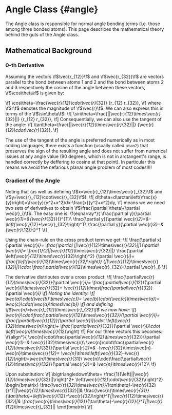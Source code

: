 Angle Class                                                             {#angle}
===========

The Angle class is responsible for normal angle bending terms (i.e. those among
three bonded atoms).  This page describes the mathematical theory behind the
guts of the Angle class.

Mathematical Background
-----------------------

### 0-th Derivative

Assuming the vectors \f$\vec{r_{12}}\f$ and
\f$\vec{r_{32}}\f$ are
vectors parallel to the bond between atoms 1 and 2 and the bond between atoms
2 and 3 respectively the cosine of the angle between these vectors, 
\f$\cos\theta\f$ is given by:

\f[
\cos\theta=\frac{\vec{r}_{12}\cdot\vec{r}_{32}}
                {r_{12} r_{32}},
\f]
where \f$r\f$ denotes the magnitude of \f$\vec{r}\f$.  We can also express this
in terms of the \f$\sin\theta\f$:
\f[
\sin\theta=\frac{||\vec{r}_{12}\times\vec{r}_{32}||}
                {r_{12} r_{32}},
\f]
Consequentially, we can also use the tangent of the angle:
\f[
\tan\theta=\frac{||\vec{r}_{12}\times\vec{r}_{32}||}
                {\vec{r}_{12}\cdot\vec{r}_{32}}.
\f]

The use of the tangent of the angle is preferred numerically as in most coding
languages, there exists a function (usually called `atan2`) that preserves the
sign of the resulting angle and does not suffer from numerical issues at any
angle value (90 degrees, which is not in arctangent's range, is handled
correctly by deffering to cosine at that point).  In particular this means we
avoid the nefarious planar angle problem of most codes!!!!

### Gradient of the Angle

Noting that (as well as defining \f$x=\vec{r}_{12}\times\vec{r}_{32}\f$ and
\f$y=\vec{r}_{12}\cdot\vec{r}_{32}\f$):
\f[
d\theta=d\arctan\left(\frac{x}{y}\right)=\frac{y}{y^2+x^2}dx-\frac{x}{y^2+x^2}dy,
\f]
means we we need two sets of derivatives to obtain
\f$\frac{\partial \theta}{\partial \vec{r}_i}\f$.  The easy one is:
\f{eqnarray*}{
\frac{\partial y}{\partial \vec{r}_1}=&{\vec{r}_{32}}{}^{T}\\
\frac{\partial y}{\partial \vec{r}_2}=&-\left(\vec{r}_{12}+\vec{r}_{32}\right)^T\\
\frac{\partial y}{\partial \vec{r}_3}=&{\vec{r}_{12}}{}^T
\f}

Using the chain-rule on the cross product term we get:
\f[
\frac{\partial x}{\partial \vec{r}_i}=
\frac{\partial ||\vec{r}_{12}\times\vec{r}_{32}||}{\partial \vec{r}_i}=
\frac{1}{2||\vec{r}_{12}\times\vec{r}_{32}||}
\frac{\partial \left(\vec{r}_{12}\times\vec{r}_{32}\right)^2}
{\partial \vec{r}_i}=
\frac{\left(\vec{r}_{12}\times\vec{r}_{32}\right)}
     {||\vec{r}_{12}\times\vec{r}_{32}||}\cdot
\frac{\partial\vec{r}_{12}\times\vec{r}_{32}}{\partial \vec{r}_i}
\f]

The derivative distributes over a cross product:
\f[
\frac{\partial\vec{r}_{12}\times\vec{r}_{32}}{\partial \vec{r}_i}=
\frac{\partial\vec{r}_{12}}{\partial \vec{r}_i}\times\vec{r}_{32}+
\vec{r}_{12}\times\frac{\partial\vec{r}_{32}}{\partial \vec{r}_i}
\f]
Noting the identity:
\f[
\vec{a}\cdot(\vec{b}\times\vec{c})=
\vec{b}\cdot(\vec{c}\times\vec{a})=
\vec{c}\cdot(\vec{a}\times\vec{b})
\f]
and defining \f$\vec{n}=\vec{r}_{12}\times\vec{r}_{32}\f$ we now have:
\f[
\vec{n}\cdot\frac{\partial\vec{r}_{12}\times\vec{r}_{32}}{\partial \vec{r}_i}=
\frac{\partial\vec{r}_{12}}{\partial \vec{r}_i}\cdot
\left(\vec{r}_{32}\times\vec{n}\right)+
\frac{\partial\vec{r}_{32}}{\partial \vec{r}_i}\cdot
\left(\vec{n}\times\vec{r}_{12}\right)
\f]
For our three vectors this becomes:
\f{align*}{
\vec{n}\cdot\frac{\partial\vec{r}_{12}\times\vec{r}_{32}}{\partial \vec{r}_1}=&
\vec{r}_{32}\times\vec{n}\\
\vec{n}\cdot\frac{\partial\vec{r}_{12}\times\vec{r}_{32}}{\partial \vec{r}_2}=&
-\vec{r}_{32}\times\vec{n}-\vec{n}\times\vec{r}_{12}=
\vec{n}\times\left(\vec{r}_{32}-\vec{r}_{12}\right)=\vec{n}\times\vec{r}_{31}\\
\vec{n}\cdot\frac{\partial\vec{r}_{12}\times\vec{r}_{32}}{\partial \vec{r}_3}=&
\vec{n}\times\vec{r}_{12}\\
\f}

Upon substitution:
\f[
\bigtriangledown\theta=
\frac{1}{\left(||\vec{r}_{12}\times\vec{r}_{32}||\right)^2+
\left(\vec{r}_{12}\cdot\vec{r}_{32}\right)^2}
\begin{bmatrix}
\frac{\vec{r}_{32}\times\vec{n}}{\tan\theta}-\vec{r}_{32}{}^T||\vec{r}_{12}\times\vec{r}_{32}||&
\frac{\vec{n}\times\vec{r}_{31}}{\tan\theta}+\left(\vec{r}_{12}+\vec{r}_{32}\right)^T||\vec{r}_{12}\times\vec{r}_{32}||&
\frac{\vec{n}\times\vec{r}_{12}}{\tan\theta}-\vec{r}_{12}{}^T||\vec{r}_{12}\times\vec{r}_{32}||
\end{bmatrix}
\f]

